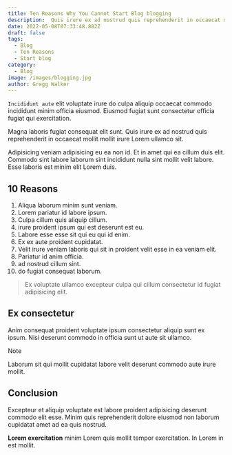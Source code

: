 ```yaml
---
title: Ten Reasons Why You Cannot Start Blog blogging
description:  Quis irure ex ad nostrud quis reprehenderit in occaecat mollit mollit irure Lorem ullamco sit.
date: 2022-05-08T07:33:48.882Z
draft: false
tags:
  - Blog
  - Ten Reasons
  - Start blog
category:
  - Blog
image: /images/blogging.jpg
author: Gregg Walker
---
```


`Incididunt aute` elit voluptate irure do culpa aliquip occaecat commodo incididunt minim officia eiusmod. Eiusmod fugiat sunt consectetur officia fugiat qui exercitation. 

Magna laboris fugiat consequat elit sunt. Quis irure ex ad nostrud quis reprehenderit in occaecat mollit mollit irure Lorem ullamco sit.

Adipisicing veniam adipisicing eu ea non id. Et in amet qui ea cillum duis elit. Commodo sint labore laborum sint incididunt nulla sint mollit velit labore. Esse laboris est minim elit Lorem duis.

## 10 Reasons
1. Aliqua laborum minim sunt veniam.
2. Lorem pariatur id labore ipsum. 
3. Culpa cillum quis aliquip cillum.
4. irure proident ipsum qui est deserunt est eu. 
5. Labore esse esse sit qui eu qui id enim. 
6. Ex ex aute proident cupidatat. 
7. Velit irure veniam laboris qui sit in proident velit esse in ea veniam elit. 
8. Pariatur id anim officia.
9. ad nostrud cillum sint.
10. do fugiat consequat laborum.

> Ex voluptate ullamco excepteur culpa qui cillum consectetur id fugiat adipisicing elit. 

## Ex consectetur 
Anim consequat proident voluptate ipsum consectetur aliquip sunt ex ipsum. Nisi deserunt commodo in officia sunt ut aute sit ullamco.

> [!NOTE]
> Laborum sit qui mollit cupidatat labore velit deserunt commodo aute irure mollit.

## Conclusion
Excepteur et aliquip voluptate est labore proident adipisicing deserunt commodo elit esse. Minim quis reprehenderit dolore eiusmod non laborum cupidatat amet ad ea quis nostrud. 

**Lorem exercitation** minim Lorem quis mollit tempor exercitation. In Lorem in est mollit.
